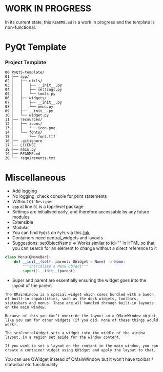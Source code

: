 # WORK IN PROGRESS

In its current state, this `README.md` is a work in progress and the template is non-functional.

# PyQt Template

### Project Template
```
00 PyQt5-template/
01 ├── app/
02 │   ├── utils/
03 │   │   ├── __init__.py
04 │   │   ├── settings.py
05 │   │   └── tools.py
06 │   ├── widgets/
07 │   │   ├── __init__.py
08 │   │   └── menu.py
09 │   ├── __init__.py
10 │   └── widget.py
11 ├── resources/
12 │   ├── icons/
13 │   │   └── icon.png
14 │   └── fonts/
15 │       └── font.ttf
16 ├── .gitignore
17 ├── LICENSE
18 ├── main.py
19 ├── README.md
20 └── requirements.txt
```

# Miscellaneous
- Add logging
- No logging, check console for print statements
- Without `Qt Designer`
- `app` at line `01` is a top-level package
- Settings are initialised early, and therefore accessable by any future modules
- Extensible
- Modular
- You can find `PyQt5` on `PyPi` via this [link](https://pypi.org/project/PyQt5/)
- Containers need central_widgets and layouts
- Suggestions: setObjectName => Works similar to id="" in HTML so that you can search for an element to change without a direct reference to it

```python
class Menu(QMenuBar):
    def __init__(self, parent: QWidget = None) -> None:
        """Initialise a Menu object"""
        super().__init__(parent)
```

- Super and parent are essentially ensuring the widget goes into the layout of the parent

```
The QMainWindow is a special widget which comes bundled with a bunch of built-in capabilities, such as the dock widgets, toolbars, statusbars and menus. These are all handled through built-in layouts on the main window.

Because of this you can’t override the layout on a QMainWindow object, like you can for other widgets (if you did, none of these things would work).

The setCentralWidget sets a widget into the middle of the window layout, in a region set aside for the window content.

If you want to set a layout on the content in the main window, you can create a container widget using QWidget and apply the layout to that.
```

You can use QWidget instead of QMainWindow but it won't have toolbar / statusbar etc functionality
